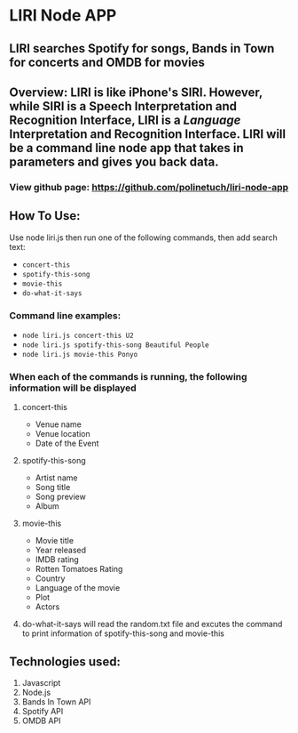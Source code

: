# LIRI Node APP

## LIRI searches Spotify for songs, Bands in Town for concerts and OMDB for movies

## Overview: LIRI is like iPhone's SIRI. However, while SIRI is a Speech Interpretation and Recognition Interface, LIRI is a _Language_ Interpretation and Recognition Interface. LIRI will be a command line node app that takes in parameters and gives you back data.

### View github page: https://github.com/polinetuch/liri-node-app

## How To Use:

Use node liri.js then run one of the following commands, then add search text:

- `concert-this`
- `spotify-this-song`
- `movie-this`
- `do-what-it-says`

### Command line examples:

- `node liri.js concert-this U2`
- `node liri.js spotify-this-song Beautiful People`
- `node liri.js movie-this Ponyo`

### When each of the commands is running, the following information will be displayed

1.  concert-this

    - Venue name
    - Venue location
    - Date of the Event

2.  spotify-this-song

    - Artist name
    - Song title
    - Song preview
    - Album

3.  movie-this

    - Movie title
    - Year released
    - IMDB rating
    - Rotten Tomatoes Rating
    - Country
    - Language of the movie
    - Plot
    - Actors

4.  do-what-it-says
    will read the random.txt file and excutes the command to print information of spotify-this-song and movie-this

## Technologies used:

1. Javascript
2. Node.js
3. Bands In Town API
4. Spotify API
5. OMDB API

